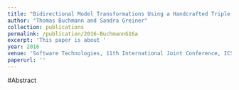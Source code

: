 ```yaml
---
title: "Bidirectional Model Transformations Using a Handcrafted Triple Graph Transformation System"
author: "Thomas Buchmann and Sandra Greiner"
collection: publications
permalink: /publication/2016-BuchmannG16a
excerpt: 'This paper is about '
year: 2016
venue: 'Software Technologies, 11th International Joint Conference, ICSOFT 2016, Lisbon, Portugal, July 24-26, 2016, Revised Selected Papers'
paperurl: ''
---
```


#Abstract
